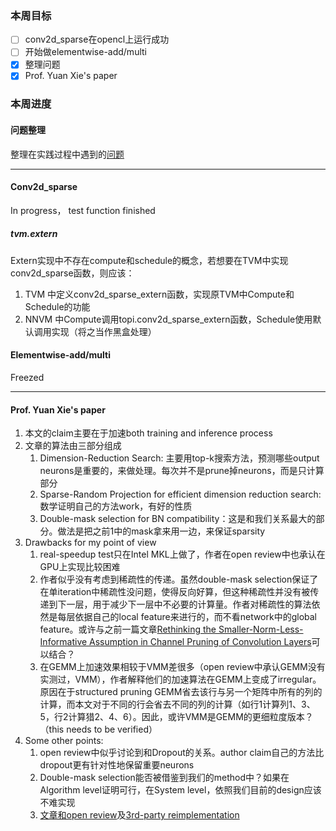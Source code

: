 ### 本周目标
- [ ] conv2d_sparse在opencl上运行成功
- [ ] 开始做elementwise-add/multi
- [x] 整理问题
- [x] Prof. Yuan Xie's paper

### 本周进度
#### 问题整理
整理在实践过程中遇到的[问题](https://github.com/acada-sjtu/EdgeTraining/blob/master/Doc/Weekly-Report/Some%20question%20we%20met%20in%20the%20paper.md)

---------------------

#### Conv2d_sparse
In progress， test function finished

##### tvm.extern
Extern实现中不存在compute和schedule的概念，若想要在TVM中实现conv2d_sparse函数，则应该：
1. TVM 中定义conv2d_sparse_extern函数，实现原TVM中Compute和Schedule的功能
2. NNVM 中Compute调用topi.conv2d_sparse_extern函数，Schedule使用默认调用实现（将之当作黑盒处理）

#### Elementwise-add/multi
Freezed

--------------------
#### Prof. Yuan Xie's paper
1. 本文的claim主要在于加速both training and inference process
2. 文章的算法由三部分组成
    1. Dimension-Reduction Search: 主要用top-k搜索方法，预测哪些output neurons是重要的，来做处理。每次并不是prune掉neurons，而是只计算部分
    2. Sparse-Random Projection for efficient dimension reduction search: 数学证明自己的方法work，有好的性质
    3. Double-mask selection for BN compatibility：这是和我们关系最大的部分。做法是把之前1中的mask拿来用一边，来保证sparsity
3. Drawbacks for my point of view
    1. real-speedup test只在Intel MKL上做了，作者在open review中也承认在GPU上实现比较困难
    2. 作者似乎没有考虑到稀疏性的传递。虽然double-mask selection保证了在单iteration中稀疏性没问题，使得反向好算，但这种稀疏性并没有被传递到下一层，用于减少下一层中不必要的计算量。作者对稀疏性的算法依然是每层依据自己的local feature来进行的，而不看network中的global feature。或许与之前一篇文章[Rethinking the Smaller-Norm-Less-Informative Assumption in Channel Pruning of Convolution Layers](https://arxiv.org/abs/1802.00124)可以结合？
    3. 在GEMM上加速效果相较于VMM差很多（open review中承认GEMM没有实测过，VMM），作者解释他们的加速算法在GEMM上变成了irregular。原因在于structured pruning GEMM省去该行与另一个矩阵中所有的列的计算，而本文对于不同的行会省去不同的列的计算（如行1计算列1、3、5，行2计算猎2、4、6）。因此，或许VMM是GEMM的更细粒度版本？（this needs to be verified）
4. Some other points:
    1. open review中似乎讨论到和Dropout的关系。author claim自己的方法比dropout更有针对性地保留重要neurons
    2. Double-mask selection能否被借鉴到我们的method中？如果在Algorithm level证明可行，在System level，依照我们目前的design应该不难实现
    3. [文章和open review](https://openreview.net/forum?id=H1goBoR9F7)及[3rd-party reimplementation](https://github.com/mtcrawshaw/dynamic-sparse-graph)
